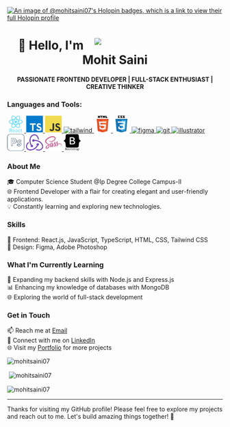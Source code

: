 [![An image of @mohitsaini07's Holopin badges, which is a link to view their full Holopin profile](https://holopin.me/mohitsaini07)](https://holopin.io/@mohitsaini07)

<div align="center">
  <img align="right" src="https://media0.giphy.com/media/v1.Y2lkPTc5MGI3NjExdGMxbXNldG56eXQ3dHZqZGdlMWswbGp0amgwbmpqbDVlOWN6Y282cSZlcD12MV9pbnRlcm5hbF9naWZfYnlfaWQmY3Q9cw/M9gbBd9nbDrOTu1Mqx/giphy.gif" width="300">
  <h1>👋 Hello, I'm Mohit Saini</h1>
  <h4>PASSIONATE FRONTEND DEVELOPER | FULL-STACK ENTHUSIAST | CREATIVE THINKER</h4>
</div>

<h3 align="left">Languages and Tools:</h3>
<p align="left"><a href="https://reactjs.org/" target="_blank" rel="noreferrer"> <img src="https://raw.githubusercontent.com/devicons/devicon/master/icons/react/react-original-wordmark.svg" alt="react" width="40" height="40"/></a><a href="https://www.typescriptlang.org/" target="_blank" rel="noreferrer"> <img src="https://raw.githubusercontent.com/devicons/devicon/master/icons/typescript/typescript-original.svg" alt="typescript" width="40" height="40"/> </a><a href="https://developer.mozilla.org/en-US/docs/Web/JavaScript" target="_blank" rel="noreferrer"> <img src="https://raw.githubusercontent.com/devicons/devicon/master/icons/javascript/javascript-original.svg" alt="javascript" width="40" height="40"/> </a><a href="https://tailwindcss.com/" target="_blank" rel="noreferrer"> <img src="https://www.vectorlogo.zone/logos/tailwindcss/tailwindcss-icon.svg" alt="tailwind" width="40" height="40"/></a><a href="https://www.w3.org/html/" target="_blank" rel="noreferrer"> <img src="https://raw.githubusercontent.com/devicons/devicon/master/icons/html5/html5-original-wordmark.svg" alt="html5" width="40" height="40"/></a><a href="https://www.w3schools.com/css/" target="_blank" rel="noreferrer"> <img src="https://raw.githubusercontent.com/devicons/devicon/master/icons/css3/css3-original-wordmark.svg" alt="css3" width="40" height="40"/> </a> <a href="https://www.figma.com/" target="_blank" rel="noreferrer"> <img src="https://www.vectorlogo.zone/logos/figma/figma-icon.svg" alt="figma" width="40" height="40"/> </a> <a href="https://git-scm.com/" target="_blank" rel="noreferrer"> <img src="https://www.vectorlogo.zone/logos/git-scm/git-scm-icon.svg" alt="git" width="40" height="40"/> </a><a href="https://www.adobe.com/in/products/illustrator.html" target="_blank" rel="noreferrer"> <img src="https://www.vectorlogo.zone/logos/adobe_illustrator/adobe_illustrator-icon.svg" alt="illustrator" width="40" height="40"/> </a><a href="https://www.photoshop.com/en" target="_blank" rel="noreferrer"> <img src="https://raw.githubusercontent.com/devicons/devicon/master/icons/photoshop/photoshop-line.svg" alt="photoshop" width="40" height="40"/> </a><a href="https://redux.js.org" target="_blank" rel="noreferrer"> <img src="https://raw.githubusercontent.com/devicons/devicon/master/icons/redux/redux-original.svg" alt="redux" width="40" height="40"/> </a> <a href="https://sass-lang.com" target="_blank" rel="noreferrer"> <img src="https://raw.githubusercontent.com/devicons/devicon/master/icons/sass/sass-original.svg" alt="sass" width="40" height="40"/> </a>  
<a href="https://getbootstrap.com" target="_blank" rel="noreferrer"> <img src="https://raw.githubusercontent.com/devicons/devicon/master/icons/bootstrap/bootstrap-plain-wordmark.svg" alt="bootstrap" width="40" height="40"/></a></p>

### About Me

🎓 Computer Science Student @Ip Degree College Campus-II  
🌐 Frontend Developer with a flair for creating elegant and user-friendly applications.  
💡 Constantly learning and exploring new technologies.

### Skills

🚀 Frontend: React.js, JavaScript, TypeScript, HTML, CSS, Tailwind CSS   
🎨 Design: Figma, Adobe Photoshop

### What I'm Currently Learning

🌱 Expanding my backend skills with Node.js and Express.js  
📊 Enhancing my knowledge of databases with MongoDB  
🌐 Exploring the world of full-stack development

### Get in Touch

📫 Reach me at [Email](mohitbhatwara2@gmail.com)  
🔗 Connect with me on [LinkedIn](https://www.linkedin.com/in/mohit-saini-140341253/)  
🌐 Visit my [Portfolio](https://portfolio-ad2a2.web.app/) for more projects

<p><img align="left" width="400" src="https://github-readme-stats.vercel.app/api/top-langs?username=mohitsaini07&show_icons=true&locale=en&layout=compact" alt="mohitsaini07" /></p><br>

<p>&nbsp;<img align="center" src="https://github-readme-stats.vercel.app/api?username=mohitsaini07&show_icons=true&locale=en" alt="mohitsaini07" /></p>

<p><img align="center" src="https://github-readme-streak-stats.herokuapp.com/?user=mohitsaini07&" alt="mohitsaini07" /></p>

---

Thanks for visiting my GitHub profile! Please feel free to explore my projects and reach out to me. Let's build amazing things together! 🚀
